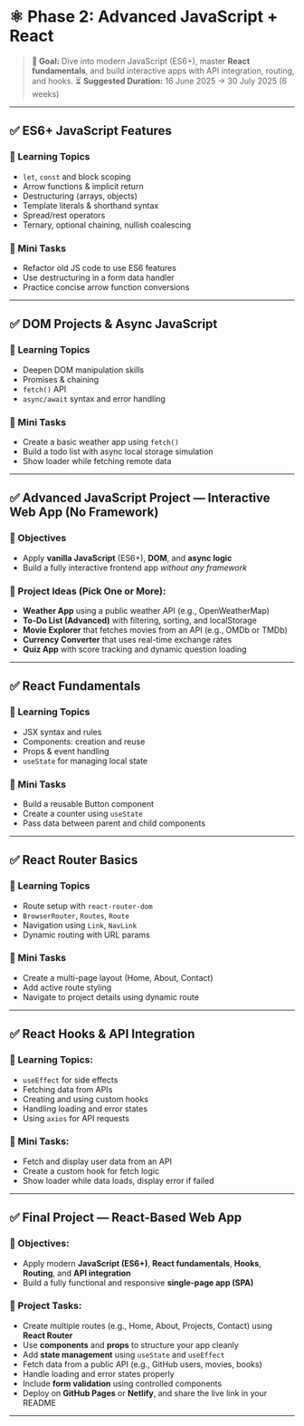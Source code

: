 # ⚛️ Phase 2: Advanced JavaScript + React

> **🎯 Goal:** Dive into modern JavaScript (ES6+), master **React fundamentals**, and build interactive apps with API integration, routing, and hooks.
> ⏳ **Suggested Duration:** 16 June 2025 → 30 July 2025 (6 weeks)

---

## ✅ ES6+ JavaScript Features

### 🎯 Learning Topics
- `let`, `const` and block scoping    
- Arrow functions & implicit return    
- Destructuring (arrays, objects)    
- Template literals & shorthand syntax    
- Spread/rest operators    
- Ternary, optional chaining, nullish coalescing    

### 🧩 Mini Tasks
- Refactor old JS code to use ES6 features    
- Use destructuring in a form data handler    
- Practice concise arrow function conversions    

---

## ✅ DOM Projects & Async JavaScript

### 🎯 Learning Topics
- Deepen DOM manipulation skills    
- Promises & chaining    
- `fetch()` API    
- `async/await` syntax and error handling    

### 🧩 Mini Tasks
- Create a basic weather app using `fetch()`    
- Build a todo list with async local storage simulation    
- Show loader while fetching remote data    

---

## ✅ Advanced JavaScript Project — Interactive Web App (No Framework)

### 🎯 Objectives
- Apply **vanilla JavaScript** (ES6+), **DOM**, and **async logic**    
- Build a fully interactive frontend app _without any framework_

### 🧩 Project Ideas (Pick One or More):
- **Weather App** using a public weather API (e.g., OpenWeatherMap)    
- **To-Do List (Advanced)** with filtering, sorting, and localStorage    
- **Movie Explorer** that fetches movies from an API (e.g., OMDb or TMDb)    
- **Currency Converter** that uses real-time exchange rates    
- **Quiz App** with score tracking and dynamic question loading

---

## ✅ React Fundamentals

### 🎯 Learning Topics
- JSX syntax and rules    
- Components: creation and reuse    
- Props & event handling    
- `useState` for managing local state    

### 🧩 Mini Tasks
- Build a reusable Button component    
- Create a counter using `useState`    
- Pass data between parent and child components    

---

## ✅ React Router Basics

### 🎯 Learning Topics
- Route setup with `react-router-dom`    
- `BrowserRouter`, `Routes`, `Route`    
- Navigation using `Link`, `NavLink`    
- Dynamic routing with URL params    

### 🧩 Mini Tasks
- Create a multi-page layout (Home, About, Contact)    
- Add active route styling    
- Navigate to project details using dynamic route    

---

## ✅ React Hooks & API Integration

### 🎯 Learning Topics:
- `useEffect` for side effects    
- Fetching data from APIs    
- Creating and using custom hooks    
- Handling loading and error states    
- Using `axios` for API requests    

### 🧩 Mini Tasks:
- Fetch and display user data from an API    
- Create a custom hook for fetch logic    
- Show loader while data loads, display error if failed

---

## ✅ Final Project — React-Based Web App

### 🎯 Objectives:
- Apply modern **JavaScript (ES6+)**, **React fundamentals**, **Hooks**, **Routing**, and **API integration**    
- Build a fully functional and responsive **single-page app (SPA)**    

### 🧩 Project Tasks:
- Create multiple routes (e.g., Home, About, Projects, Contact) using **React Router**    
- Use **components** and **props** to structure your app cleanly    
- Add **state management** using `useState` and `useEffect`    
- Fetch data from a public API (e.g., GitHub users, movies, books)    
- Handle loading and error states properly    
- Include **form validation** using controlled components    
- Deploy on **GitHub Pages** or **Netlify**, and share the live link in your README

---

